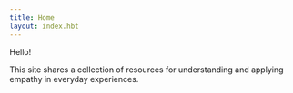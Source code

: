 ```yaml
---
title: Home
layout: index.hbt
---
```


Hello!

This site shares a collection of resources for understanding and applying empathy in everyday experiences.
